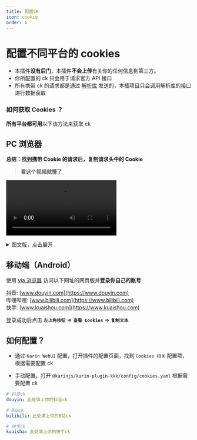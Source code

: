 ```yaml
---
title: 配置CK
icon: cookie
order: 6
---
```


# 配置不同平台的 cookies

* 本插件**没有后门**，本插件**不会上传**有关你的任何信息到第三方。
* 你所配置的 ck 只会用于请求官方 API 接口
* 所有携带 ck 的请求都是通过 [解析库](https://github.com/ikenxuan/amagi) 发送的，本插项目只会调用解析库的接口进行数据获取

### 如何获取 Cookies ？

**所有平台都可用**以下该方法来获取 ck

## PC 浏览器

**总结：找到携带 Cookie 的请求后，复制请求头中的 Cookie**

> **看这个视频就懂了**

<video src="/assets/cases/video.mp4" controls>观看视频教程</video>

<details>
<summary>图文版，点击展开</summary>

找到携带 Cookie 的请求复制请求头中的 Cookie

![img](/assets/cases/intro/pic1.jpg)

</details>

## 移动端（Android）

使用 [via 浏览器](https://res.viayoo.com/v1/via-release-cn.apk) 访问以下网址的网页版并**登录你自己的账号**

抖音: [www.douyin.com](https://www.douyin.com)  
哔哩哔哩: [www.bilibili.com](https://www.bilibili.com)  
快手: [www.kuaishou.com](https://www.kuaishou.com)

登录成功后点击 **`左上角按钮`** => **`查看 Cookies`** => **`复制文本`**

## 如何配置？

* 通过 `Karin WebUI` 配置，打开插件的配置页面，找到 `Cookies 相关` 配置项，根据需要配置 ck  

* 手动配置，打开 `@karinjs/karin-plugin-kkk/config/cookies.yaml` 根据需要配置 ck  

```yaml
# 抖音ck
douyin: 此处填上你的抖音ck

# B站ck
bilibili: 此处填上你的B站ck

# 快手ck
kuaisha: 此处填上你的快手ck
```
